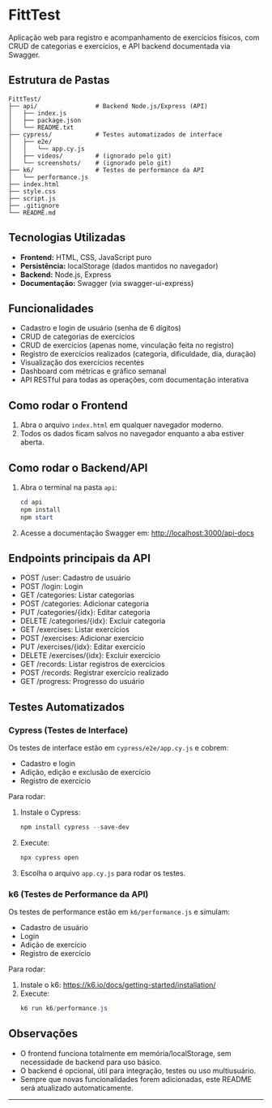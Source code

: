 # FittTest

Aplicação web para registro e acompanhamento de exercícios físicos, com CRUD de categorias e exercícios, e API backend documentada via Swagger.

## Estrutura de Pastas


```
FittTest/
├── api/                # Backend Node.js/Express (API)
│   ├── index.js
│   ├── package.json
│   └── README.txt
├── cypress/            # Testes automatizados de interface
│   ├── e2e/
│   │   └── app.cy.js
│   ├── videos/         # (ignorado pelo git)
│   └── screenshots/    # (ignorado pelo git)
├── k6/                 # Testes de performance da API
│   └── performance.js
├── index.html
├── style.css
├── script.js
├── .gitignore
└── README.md
```

## Tecnologias Utilizadas

- **Frontend:** HTML, CSS, JavaScript puro
- **Persistência:** localStorage (dados mantidos no navegador)
- **Backend:** Node.js, Express
- **Documentação:** Swagger (via swagger-ui-express)

## Funcionalidades

- Cadastro e login de usuário (senha de 6 dígitos)
- CRUD de categorias de exercícios
- CRUD de exercícios (apenas nome, vinculação feita no registro)
- Registro de exercícios realizados (categoria, dificuldade, dia, duração)
- Visualização dos exercícios recentes
- Dashboard com métricas e gráfico semanal
- API RESTful para todas as operações, com documentação interativa

## Como rodar o Frontend

1. Abra o arquivo `index.html` em qualquer navegador moderno.
2. Todos os dados ficam salvos no navegador enquanto a aba estiver aberta.

## Como rodar o Backend/API

1. Abra o terminal na pasta `api`:
   ```powershell
   cd api
   npm install
   npm start
   ```
2. Acesse a documentação Swagger em:
   [http://localhost:3000/api-docs](http://localhost:3000/api-docs)

## Endpoints principais da API

- POST /user: Cadastro de usuário
- POST /login: Login
- GET /categories: Listar categorias
- POST /categories: Adicionar categoria
- PUT /categories/{idx}: Editar categoria
- DELETE /categories/{idx}: Excluir categoria
- GET /exercises: Listar exercícios
- POST /exercises: Adicionar exercício
- PUT /exercises/{idx}: Editar exercício
- DELETE /exercises/{idx}: Excluir exercício
- GET /records: Listar registros de exercícios
- POST /records: Registrar exercício realizado
- GET /progress: Progresso do usuário

## Testes Automatizados

### Cypress (Testes de Interface)

Os testes de interface estão em `cypress/e2e/app.cy.js` e cobrem:
- Cadastro e login
- Adição, edição e exclusão de exercício
- Registro de exercício

Para rodar:
1. Instale o Cypress:
   ```powershell
   npm install cypress --save-dev
   ```
2. Execute:
   ```powershell
   npx cypress open
   ```
3. Escolha o arquivo `app.cy.js` para rodar os testes.

### k6 (Testes de Performance da API)

Os testes de performance estão em `k6/performance.js` e simulam:
- Cadastro de usuário
- Login
- Adição de exercício
- Registro de exercício

Para rodar:
1. Instale o k6: https://k6.io/docs/getting-started/installation/
2. Execute:
   ```powershell
   k6 run k6/performance.js
   ```

## Observações

- O frontend funciona totalmente em memória/localStorage, sem necessidade de backend para uso básico.
- O backend é opcional, útil para integração, testes ou uso multiusuário.
- Sempre que novas funcionalidades forem adicionadas, este README será atualizado automaticamente.

---



